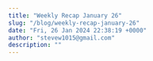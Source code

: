 ```yaml
---
title: "Weekly Recap January 26"
slug: "/blog/weekly-recap-january-26"
date: "Fri, 26 Jan 2024 22:38:19 +0000"
author: "stevew1015@gmail.com"
description: ""
---
```


